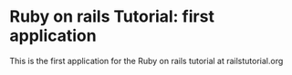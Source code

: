 # Ruby on rails Tutorial: first application

This is the first application for the Ruby on rails tutorial at railstutorial.org